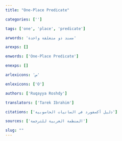 ```yaml
---
title: "One-Place Predicate"

categories: ['']

tags: ['one', 'place', 'predicate']

arwords: 'مسند ذو متعلقة واحدة'

arexps: []

enwords: ['One-Place Predicate']

enexps: []

arlexicons: 'س'

enlexicons: ['O']

authors: ['Ruqayya Roshdy']

translators: ['Tarek Ibrahim']

citations: ['دليل أكسفورد في السانيات الحاسوبية']

sources: ['المنظمة العربية للترجمة']

slug: ""
---
```

